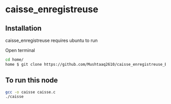 # caisse_enregistreuse


## Installation

caisse_enregistreuse requires ubuntu to run

Open terminal

```sh
cd home/
home $ git clone https://github.com/Mushtaaq2610/caisse_enregistreuse_Bhooto_Antoaroo.git
```


## To run this node

```sh
gcc -o caisse caisse.c
./caisse
```
